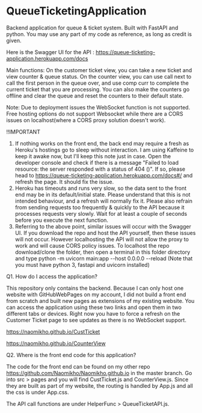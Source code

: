 # QueueTicketingApplication
Backend application for queue & ticket system. Built with FastAPI and python. 
You may use any part of my code as reference, as long as credit is given.

Here is the Swagger UI for the API : https://queue-ticketing-application.herokuapp.com/docs

Main functions: On the customer ticket view, you can take a new ticket and view counter & queue status. On the counter view, you can use call next to call the first person in the queue over, and use comp curr to complete the current ticket that you are processing. You can also make the counters go offline and clear the queue and reset the counters to their default state.  

Note: Due to deployment issues the WebSocket function is not supported. Free hosting options do not support Websocket while there are a CORS issues on localhost(where a CORS proxy solution doesn't work). 

!!IMPORTANT
1. If nothing works on the front end, the back end may require a fresh as Heroku's hostings go to sleep without interaction. I am using Kaffeine to keep it awake now, but I'll keep this note just in case. Open the developer console and check if there is a message "Failed to load resource: the server responded with a status of 404 ()". If so, please head to https://queue-ticketing-application.herokuapp.com/docs#/ and refresh the page. It should fix the issue. 
2. Heroku has timeouts and runs very slow, so the data sent to the front end may be in its default/initial state. Please understand that this is not intended behaviour, and a refresh will normally fix it. Please also refrain from sending requests too frequently & quickly to the API because it processes requests very slowly. Wait for at least a couple of seconds before you execute the next function. 
3. Referring to the above point, similar issues will occur with the Swagger UI. If you download the repo and host the API yourself, then these issues will not occur. However localhosting the API will not allow the proxy to work and will cause CORS policy issues. To localhost the repo download/clone the folder, then open a terminal in this folder directory and type python -m uvicorn main:app --host 0.0.0.0 --reload (Note that you must have python 3, fastapi and uvicorn installed)

Q1. How do I access the application?

This repository only contains the backend. Because I can only host one website with GitHubWebPages on my account, I did not build a front end from scratch and built new pages as extensions of my existing website. You can access the application using these two links and open them in two different tabs or devices. Right now you have to force a refresh on the Customer Ticket page to see updates as there is no WebSocket support. 

https://naomikho.github.io/CustTicket

https://naomikho.github.io/CounterView

Q2. Where is the front end code for this application? 

The code for the front end can be found on my other repo https://github.com/Naomikho/Naomikho.github.io in the master branch. Go into src > pages and you will find CustTicket.js and CounterView.js. Since they are built as part of my website, the routing is handled by App.js and all the css is under App.css. 

The API call functions are under HelperFunc > QueueTicketAPI.js. 
